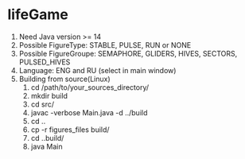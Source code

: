 # lifeGame
1. Need Java version >= 14
2. Possible FigureType: STABLE, PULSE, RUN or NONE
3. Possible FigureGroupe: SEMAPHORE, GLIDERS, HIVES, SECTORS, PULSED_HIVES
4. Language: ENG and RU (select in main window)
5. Building from source(Linux)
    1. cd /path/to/your_sources_directory/ 
    2. mkdir build
    3. cd src/
    4. javac -verbose Main.java -d ../build
    5. cd ..
    6. cp -r figures_files build/
    7. cd ..build/
    8. java Main
    

    
   